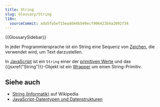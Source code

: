```yaml
---
title: String
slug: Glossary/String
l10n:
  sourceCommit: ada5fa5ef15eadd44b549ecf906423b4a2092f34
---
```


{{GlossarySidebar}}

In jeder Programmiersprache ist ein String eine Sequenz von [Zeichen](/de/docs/Glossary/character), die verwendet wird, um Text darzustellen.

In [JavaScript](/de/docs/Glossary/JavaScript) ist ein `String` einer der [primitiven Werte](/de/docs/Glossary/Primitive) und das {{jsxref("String")}}-Objekt ist ein [Wrapper](/de/docs/Glossary/wrapper) um einen String-Primitiv.

## Siehe auch

- [String (Informatik)](<https://de.wikipedia.org/wiki/String_(Informatik)>) auf Wikipedia
- [JavaScript-Datentypen und Datenstrukturen](/de/docs/Web/JavaScript/Data_structures#string_type)
